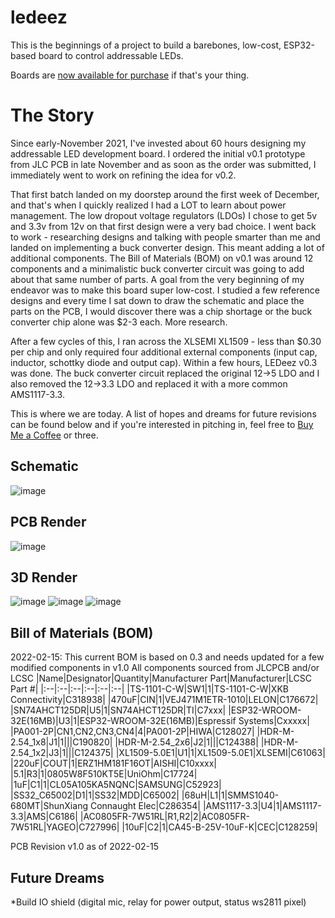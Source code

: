 # ledeez
This is the beginnings of a project to build a barebones, low-cost, ESP32-based board to control addressable LEDs.

Boards are [now available for purchase](https://ledeez.square.site/) if that's your thing.

# The Story
Since early-November 2021, I've invested about 60 hours designing my addressable LED development board. I ordered the initial v0.1 prototype from JLC PCB in late November and as soon as the order was submitted, I immediately went to work on refining the idea for v0.2.

That first batch landed on my doorstep around the first week of December, and that's when I quickly realized I had a LOT to learn about power management. The low dropout voltage regulators (LDOs) I chose to get 5v and 3.3v from 12v on that first design were a very bad choice. I went back to work - researching designs and talking with people smarter than me and landed on implementing a buck converter design. This meant adding a lot of additional components. The Bill of Materials (BOM) on v0.1 was around 12 components and a minimalistic buck converter circuit was going to add about that same number of parts. A goal from the very beginning of my endeavor was to make this board super low-cost. I studied a few reference designs and every time I sat down to draw the schematic and place the parts on the PCB, I would discover there was a chip shortage or the buck converter chip alone was $2-3 each. More research.

After a few cycles of this, I ran across the XLSEMI XL1509 - less than $0.30 per chip and only required four additional external components (input cap, inductor, schottky diode and output cap). Within a few hours, LEDeez v0.3 was done. The buck converter circuit replaced the original 12->5 LDO and I also removed the 12->3.3 LDO and replaced it with a more common AMS1117-3.3.

This is where we are today. A list of hopes and dreams for future revisions can be found below and if you're interested in pitching in, feel free to [Buy Me a Coffee](https://www.buymeacoffee.com/wantmoore) or three.

## Schematic
![image](https://user-images.githubusercontent.com/1414156/154154673-4e9ffe78-b425-4473-8976-f4717318814b.png)

## PCB Render
![image](https://user-images.githubusercontent.com/1414156/154154617-0f76bc32-188b-4f18-8ca2-39bf6148648d.png)

## 3D Render
![image](https://user-images.githubusercontent.com/1414156/154155044-f247e468-d465-41a6-b2f2-7e03ecc58163.png)
![image](https://user-images.githubusercontent.com/1414156/154155419-26697523-6a3b-43e9-8fdc-1388fd92de59.png)
![image](https://user-images.githubusercontent.com/1414156/154155287-8e6ef53e-0229-49d3-972a-1e6fe4199184.png)

## Bill of Materials (BOM)
2022-02-15: This current BOM is based on 0.3 and needs updated for a few modified components in v1.0
All components sourced from JLCPCB and/or LCSC
|Name|Designator|Quantity|Manufacturer Part|Manufacturer|LCSC Part #|
|:--|:--|:--|:--|:--|:--|
|TS-1101-C-W|SW1|1|TS-1101-C-W|XKB Connectivity|C318938|
|470uF|CIN|1|VEJ471M1ETR-1010|LELON|C176672|
|SN74AHCT125DR|U5|1|SN74AHCT125DR|TI|C7xxx|
|ESP32-WROOM-32E(16MB)|U3|1|ESP32-WROOM-32E(16MB)|Espressif Systems|Cxxxxx|
|PA001-2P|CN1,CN2,CN3,CN4|4|PA001-2P|HIWA|C128027|
|HDR-M-2.54_1x8|J1|1|||C190820|
|HDR-M-2.54_2x6|J2|1|||C124388|
|HDR-M-2.54_1x2|J3|1|||C124375|
|XL1509-5.0E1|U1|1|XL1509-5.0E1|XLSEMI|C61063|
|220uF|COUT|1|ERZ1HM181F16OT|AISHI|C10xxxx|
|5.1|R3|1|0805W8F510KT5E|UniOhm|C17724|
|1uF|C1|1|CL05A105KA5NQNC|SAMSUNG|C52923|
|SS32_C65002|D1|1|SS32|MDD|C65002|
|68uH|L1|1|SMMS1040-680MT|ShunXiang Connaught Elec|C286354|
|AMS1117-3.3|U4|1|AMS1117-3.3|AMS|C6186|
|AC0805FR-7W51RL|R1,R2|2|AC0805FR-7W51RL|YAGEO|C727996|
|10uF|C2|1|CA45-B-25V-10uF-K|CEC|C128259|

PCB Revision v1.0 as of 2022-02-15

## Future Dreams
*Build IO shield (digital mic, relay for power output, status ws2811 pixel)
